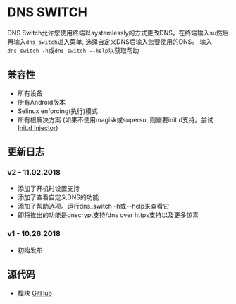 # DNS SWITCH
DNS Switch允许您使用终端以systemlessly的方式更改DNS。在终端输入su然后再输入`dns_switch`进入菜单, 选择自定义DNS后输入您要使用的DNS。
输入`dns_switch -h`或`dns_switch --help`以获取帮助

## 兼容性
* 所有设备
* 所有Android版本
* Selinux enforcing(执行)模式
* 所有根解决方案 (如果不使用magisk或supersu, 则需要init.d支持。尝试 [Init.d Injector](https://forum.xda-developers.com/android/software-hacking/mod-universal-init-d-injector-wip-t3692105))

## 更新日志
### v2 - 11.02.2018
* 添加了开机时设置支持
* 添加了查看自定义DNS的功能
* 添加了帮助选项。运行dns_switch -h或--help来查看它
* 即将推出的功能是dnscrypt支持/dns over https支持以及更多惊喜

### v1 - 10.26.2018
* 初始发布


## 源代码
* 模块 [GitHub](https://github.com/JohnFawkes/DNSSwitch)
